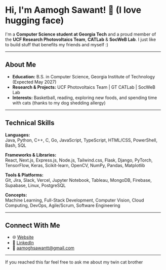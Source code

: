 # Hi, I'm Aamogh Sawant! 🤗 (I love hugging face)

I'm a **Computer Science student at Georgia Tech** and a proud member of the **UCF Research Photovoltaics Team**, **CATLab** & **SocWeB Lab**. I just like to build stuff that benefits my friends and myself :) 

---

## About Me

- **Education:** B.S. in Computer Science, Georgia Institute of Technology (Expected May 2027)  
- **Research & Projects:** UCF Photovoltaics Team | GT CATLab | SocWeB Lab
- **Interests:** Basketball, reading, exploring new foods, and spending time with cats (thanks to my dog shedding allergy)

---

## Technical Skills

**Languages:**  
Java, Python, C++, C, Go, JavaScript, TypeScript, HTML/CSS, PowerShell, Bash, SQL

**Frameworks & Libraries:**  
React, Next.js, Express.js, Node.js, Tailwind.css, Flask, Django, PyTorch, TensorFlow, Keras, Scikit-learn, OpenCV, NumPy, Pandas, Matplotlib  

**Tools & Platforms:**  
Git, Jira, Slack, Vercel, Jupyter Notebook, Tableau, MongoDB, Firebase, Supabase, Linux, PostgreSQL  

**Concepts:**  
Machine Learning, Full-Stack Development, Computer Vision, Cloud Computing, DevOps, Agile/Scrum, Software Engineering  

---

## Connect With Me

- 🌐 [Website](https://aamogh.vercel.app)  
- 🔗 [LinkedIn](https://linkedin.com/in/aamoghsawant)  
- 📧 aamoghsawantt@gmail.com

---

If you reached this far feel free to ask me about my twin cat brother

